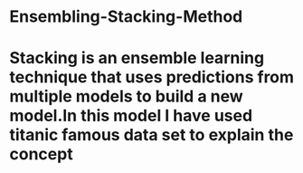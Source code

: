 # Ensembling-Stacking-Method
# Stacking is an ensemble learning technique that uses predictions from multiple models to build a new model.In this model I have used titanic famous data set to explain the concept
